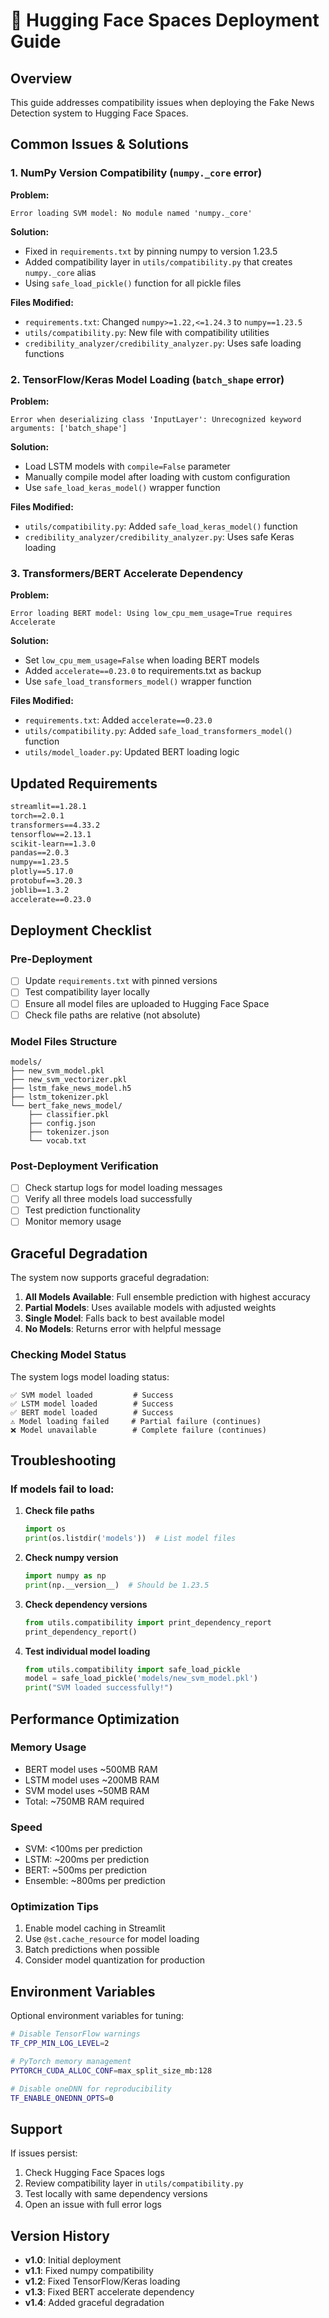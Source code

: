 # 🚀 Hugging Face Spaces Deployment Guide

## Overview
This guide addresses compatibility issues when deploying the Fake News Detection system to Hugging Face Spaces.

## Common Issues & Solutions

### 1. NumPy Version Compatibility (`numpy._core` error)

**Problem:**
```
Error loading SVM model: No module named 'numpy._core'
```

**Solution:**
- Fixed in `requirements.txt` by pinning numpy to version 1.23.5
- Added compatibility layer in `utils/compatibility.py` that creates `numpy._core` alias
- Using `safe_load_pickle()` function for all pickle files

**Files Modified:**
- `requirements.txt`: Changed `numpy>=1.22,<=1.24.3` to `numpy==1.23.5`
- `utils/compatibility.py`: New file with compatibility utilities
- `credibility_analyzer/credibility_analyzer.py`: Uses safe loading functions

### 2. TensorFlow/Keras Model Loading (`batch_shape` error)

**Problem:**
```
Error when deserializing class 'InputLayer': Unrecognized keyword arguments: ['batch_shape']
```

**Solution:**
- Load LSTM models with `compile=False` parameter
- Manually compile model after loading with custom configuration
- Use `safe_load_keras_model()` wrapper function

**Files Modified:**
- `utils/compatibility.py`: Added `safe_load_keras_model()` function
- `credibility_analyzer/credibility_analyzer.py`: Uses safe Keras loading

### 3. Transformers/BERT Accelerate Dependency

**Problem:**
```
Error loading BERT model: Using low_cpu_mem_usage=True requires Accelerate
```

**Solution:**
- Set `low_cpu_mem_usage=False` when loading BERT models
- Added `accelerate==0.23.0` to requirements.txt as backup
- Use `safe_load_transformers_model()` wrapper function

**Files Modified:**
- `requirements.txt`: Added `accelerate==0.23.0`
- `utils/compatibility.py`: Added `safe_load_transformers_model()` function
- `utils/model_loader.py`: Updated BERT loading logic

## Updated Requirements

```txt
streamlit==1.28.1
torch==2.0.1
transformers==4.33.2
tensorflow==2.13.1
scikit-learn==1.3.0
pandas==2.0.3
numpy==1.23.5
plotly==5.17.0
protobuf==3.20.3
joblib==1.3.2
accelerate==0.23.0
```

## Deployment Checklist

### Pre-Deployment
- [ ] Update `requirements.txt` with pinned versions
- [ ] Test compatibility layer locally
- [ ] Ensure all model files are uploaded to Hugging Face Space
- [ ] Check file paths are relative (not absolute)

### Model Files Structure
```
models/
├── new_svm_model.pkl
├── new_svm_vectorizer.pkl
├── lstm_fake_news_model.h5
├── lstm_tokenizer.pkl
└── bert_fake_news_model/
    ├── classifier.pkl
    ├── config.json
    ├── tokenizer.json
    └── vocab.txt
```

### Post-Deployment Verification
- [ ] Check startup logs for model loading messages
- [ ] Verify all three models load successfully
- [ ] Test prediction functionality
- [ ] Monitor memory usage

## Graceful Degradation

The system now supports graceful degradation:

1. **All Models Available**: Full ensemble prediction with highest accuracy
2. **Partial Models**: Uses available models with adjusted weights
3. **Single Model**: Falls back to best available model
4. **No Models**: Returns error with helpful message

### Checking Model Status

The system logs model loading status:
```
✅ SVM model loaded         # Success
✅ LSTM model loaded        # Success
✅ BERT model loaded        # Success
⚠️ Model loading failed     # Partial failure (continues)
❌ Model unavailable        # Complete failure (continues)
```

## Troubleshooting

### If models fail to load:

1. **Check file paths**
   ```python
   import os
   print(os.listdir('models'))  # List model files
   ```

2. **Check numpy version**
   ```python
   import numpy as np
   print(np.__version__)  # Should be 1.23.5
   ```

3. **Check dependency versions**
   ```python
   from utils.compatibility import print_dependency_report
   print_dependency_report()
   ```

4. **Test individual model loading**
   ```python
   from utils.compatibility import safe_load_pickle
   model = safe_load_pickle('models/new_svm_model.pkl')
   print("SVM loaded successfully!")
   ```

## Performance Optimization

### Memory Usage
- BERT model uses ~500MB RAM
- LSTM model uses ~200MB RAM
- SVM model uses ~50MB RAM
- Total: ~750MB RAM required

### Speed
- SVM: <100ms per prediction
- LSTM: ~200ms per prediction
- BERT: ~500ms per prediction
- Ensemble: ~800ms per prediction

### Optimization Tips
1. Enable model caching in Streamlit
2. Use `@st.cache_resource` for model loading
3. Batch predictions when possible
4. Consider model quantization for production

## Environment Variables

Optional environment variables for tuning:

```bash
# Disable TensorFlow warnings
TF_CPP_MIN_LOG_LEVEL=2

# PyTorch memory management
PYTORCH_CUDA_ALLOC_CONF=max_split_size_mb:128

# Disable oneDNN for reproducibility
TF_ENABLE_ONEDNN_OPTS=0
```

## Support

If issues persist:
1. Check Hugging Face Spaces logs
2. Review compatibility layer in `utils/compatibility.py`
3. Test locally with same dependency versions
4. Open an issue with full error logs

## Version History

- **v1.0**: Initial deployment
- **v1.1**: Fixed numpy compatibility
- **v1.2**: Fixed TensorFlow/Keras loading
- **v1.3**: Fixed BERT accelerate dependency
- **v1.4**: Added graceful degradation
